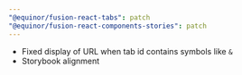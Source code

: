 ```yaml
---
"@equinor/fusion-react-tabs": patch
"@equinor/fusion-react-components-stories": patch
---
```


- Fixed display of URL when tab id contains symbols like `&`
- Storybook alignment
